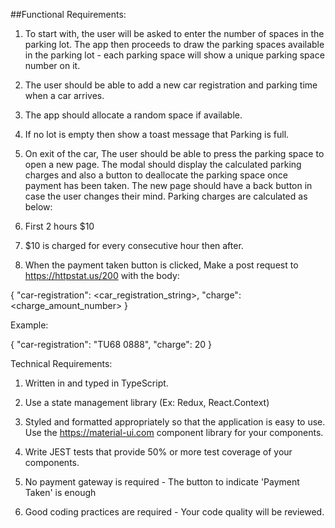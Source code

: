 ##Functional Requirements:

1) To start with, the user will be asked to enter the number of spaces in the parking lot. The app then proceeds to draw the parking spaces available in the parking lot - each parking space will show a unique parking space number on it.

2) The user should be able to add a new car registration and parking time when a car arrives.

3) The app should allocate a random space if available.

4) If no lot is empty then show a toast message that Parking is full.

5) On exit of the car, The user should be able to press the parking space to open a new page. The modal should display the calculated parking charges and also a button to deallocate the parking space once payment has been taken. The new page should have a back button in case the user changes their mind. Parking charges are calculated as below:

6) First 2 hours $10

7) $10 is charged for every consecutive hour then after.

8) When the payment taken button is clicked, Make a post request to https://httpstat.us/200 with the body:

  {
    "car-registration": <car_registration_string>,
    "charge": <charge_amount_number>
  }

  Example:

  {
    "car-registration": "TU68 0888",
    "charge": 20
  }

Technical Requirements:

1) Written in and typed in TypeScript.

2) Use a state management library (Ex: Redux, React.Context)

3) Styled and formatted appropriately so that the application is easy to use. Use the https://material-ui.com component library for your components.

4) Write JEST tests that provide 50% or more test coverage of your components.

5) No payment gateway is required - The button to indicate 'Payment Taken' is enough

6) Good coding practices are required - Your code quality will be reviewed.
